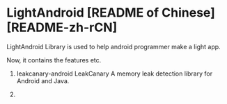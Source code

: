 # LightAndroid [README of Chinese][README-zh-rCN]
LightAndroid Library is used to help android programmer make a light app.

Now, it contains the features etc.
1. leakcanary-android
LeakCanary
A memory leak detection library for Android and Java.

2.